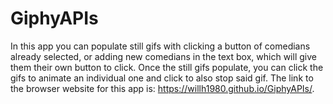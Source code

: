 # GiphyAPIs

In this app you can populate still gifs with clicking a button of comedians already selected, or adding new comedians in the text box, which will give them their own button to click. Once the still gifs populate, you can click the gifs to animate an individual one and click to also stop said gif. The link to the browser website for this app is: https://willh1980.github.io/GiphyAPIs/.
